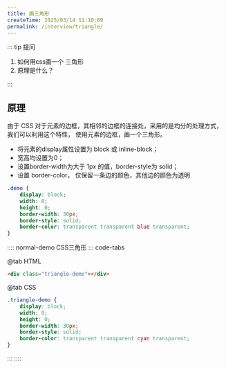 ```yaml
---
title: 画三角形
createTime: 2025/03/14 11:10:09
permalink: /interview/triangle/
---
```


::: tip 提问

1. 如何用css画一个 三角形
2. 原理是什么？

:::

## 原理

由于 CSS 对于元素的边框，其相邻的边框的连接处，采用的是均分的处理方式，我们可以利用这个特性，
使用元素的边框，画一个三角形。

- 将元素的display属性设置为 block 或 inline-block；
- 宽高均设置为0；
- 设置border-width为大于 1px 的值，border-style为 solid；
- 设置 border-color， 仅保留一条边的颜色，其他边的颜色为透明

```css
.demo {
    display: block;
    width: 0;
    height: 0;
    border-width: 30px;
    border-style: solid;
    border-color: transparent transparent blue transparent;
}
```

:::: normal-demo CSS三角形
::: code-tabs

@tab HTML
```html
<div class="triangle-demo"></div>
```

@tab CSS
```css
.triangle-demo {
    display: block;
    width: 0;
    height: 0;
    border-width: 30px;
    border-style: solid;
    border-color: transparent transparent cyan transparent;
}
```

:::
::::